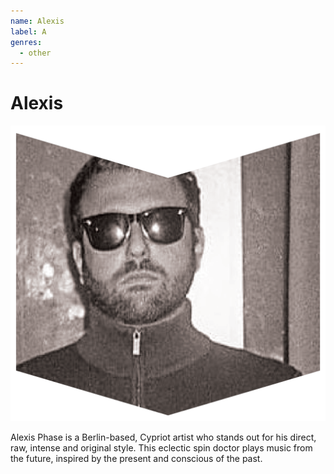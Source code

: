 ```yaml
---
name: Alexis
label: A
genres:
  - other
---
```


# Alexis

![](./assets/images/ALEXIS.png)

Alexis Phase is a Berlin-based, Cypriot artist who stands out for his direct, raw, intense and original style. This eclectic spin doctor plays music from the future, inspired by the present and conscious of the past. 
